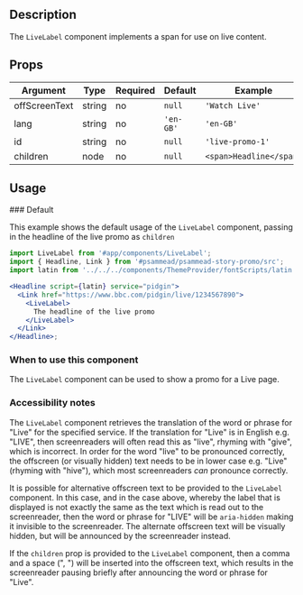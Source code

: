 ## Description

The `LiveLabel` component implements a span for use on live content.

## Props

| Argument          | Type    | Required | Default   | Example                 |
| ----------------- | ------- | -------- | --------- | ----------------------- |
| offScreenText     | string  | no       | `null`    | `'Watch Live'`          |
| lang              | string  | no       | `'en-GB'` | `'en-GB'`               |
| id                | string  | no       | `null`    | `'live-promo-1'`        |
| children          | node    | no       | `null`    | `<span>Headline</span>` |

## Usage

### Default

This example shows the default usage of the `LiveLabel` component, passing in the headline of the live promo as `children`

```jsx
import LiveLabel from '#app/components/LiveLabel';
import { Headline, Link } from '#psammead/psammead-story-promo/src';
import latin from '../../../components/ThemeProvider/fontScripts/latin';

<Headline script={latin} service="pidgin">
  <Link href="https://www.bbc.com/pidgin/live/1234567890">
    <LiveLabel>
      The headline of the live promo
    </LiveLabel>
  </Link>
</Headline>;
```



### When to use this component

The `LiveLabel` component can be used to show a promo for a Live page.


### Accessibility notes

The `LiveLabel` component retrieves the translation of the word or phrase for "Live" for the specified service. If the translation for "Live" is in English e.g. "LIVE", then screenreaders will often read this as "live", rhyming with "give", which is incorrect. In order for the word "live" to be pronounced correctly, the offscreen (or visually hidden) text needs to be in lower case e.g. "Live" (rhyming with "hive"), which most screenreaders _can_ pronounce correctly. 

It is possible for alternative offscreen text to be provided to the `LiveLabel` component. In this case, and in the case above, whereby the label that is displayed is not exactly the same as the text which is read out to the screenreader, then the word or phrase for "LIVE" will be `aria-hidden` making it invisible to the screenreader. The alternate offscreen text will be visually hidden, but will be announced by the screenreader instead.

If the `children` prop is provided to the `LiveLabel` component, then a comma and a space (", ") will be inserted into the offscreen text, which results in the screenreader pausing briefly after announcing the word or phrase for "Live". 